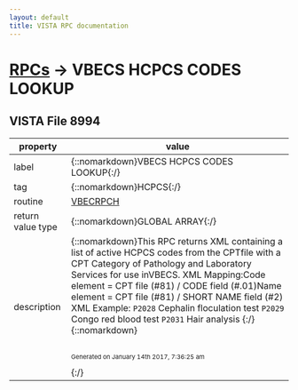 ```yaml
---
layout: default
title: VISTA RPC documentation
---
```




# [RPCs](TableOfContent.md) &#8594; VBECS HCPCS CODES LOOKUP 


 ## VISTA File 8994 


 property | value 
--- | --- 
 label | {::nomarkdown}VBECS HCPCS CODES LOOKUP{:/}
 tag | {::nomarkdown}HCPCS{:/}
 routine | [VBECRPCH](http://code.osehra.org/dox/Routine_VBECRPCH_source.html)
 return value type | {::nomarkdown}GLOBAL ARRAY{:/}
 description | {::nomarkdown}This RPC returns XML containing a list of active HCPCS codes from the CPTfile with a CPT Category of Pathology and Laboratory Services for use inVBECS. XML Mapping:Code element = CPT file (#81) / CODE field (#.01)Name element = CPT file (#81) / SHORT NAME field (#2) XML Example:<Root>    <HCPCS>        <Code>P2028</Code>        <Name>Cephalin floculation test</Name>    </HCPCS>    <HCPCS>        <Code>P2029</Code>        <Name>Congo red blood test</Name>    </HCPCS>    <HCPCS>        <Code>P2031</Code>        <Name>Hair analysis</Name>    </HCPCS></Root>{:/}{::nomarkdown} <br/><br/><p style="font-size: 11px">Generated on January 14th 2017, 7:36:25 am</p>{:/}